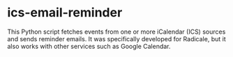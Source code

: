 # ics-email-reminder
This Python script fetches events from one or more iCalendar (ICS) sources and sends reminder emails. It was specifically developed for Radicale, but it also works with other services such as Google Calendar.
